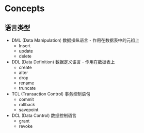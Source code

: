 # Concepts

## 语言类型
- DML (Data Manipulation) 数据操纵语言 - 作用在数据表中的元祖上
  - Insert
  - update
  - delete
- DDL (Data Definition) 数据定义语言 - 作用在数据表上
  - create
  - alter 
  - drop
  - rename
  - truncate 
- TCL (Transaction Control) 事务控制语句
  - commit 
  - rollback
  - savepoint
- DCL (Data Control) 数据控制语言
  - grant 
  - revoke
